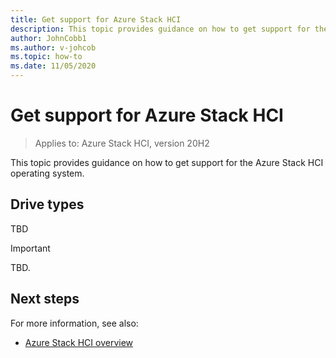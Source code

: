 ```yaml
---
title: Get support for Azure Stack HCI
description: This topic provides guidance on how to get support for the Azure Stack HCI operating system.
author: JohnCobb1
ms.author: v-johcob
ms.topic: how-to
ms.date: 11/05/2020
---
```


# Get support for Azure Stack HCI

>Applies to: Azure Stack HCI, version 20H2

This topic provides guidance on how to get support for the Azure Stack HCI operating system.

## Drive types
TBD

   >[!IMPORTANT]
   > TBD.

## Next steps
For more information, see also:
- [Azure Stack HCI overview](../overview.md)
